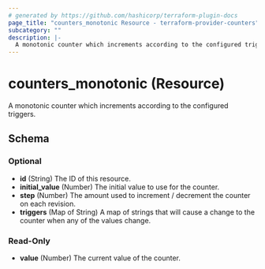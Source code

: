 ```yaml
---
# generated by https://github.com/hashicorp/terraform-plugin-docs
page_title: "counters_monotonic Resource - terraform-provider-counters"
subcategory: ""
description: |-
  A monotonic counter which increments according to the configured triggers.
---
```


# counters_monotonic (Resource)

A monotonic counter which increments according to the configured triggers.



<!-- schema generated by tfplugindocs -->
## Schema

### Optional

- **id** (String) The ID of this resource.
- **initial_value** (Number) The initial value to use for the counter.
- **step** (Number) The amount used to increment / decrement the counter on each revision.
- **triggers** (Map of String) A map of strings that will cause a change to the counter when any of the values change.

### Read-Only

- **value** (Number) The current value of the counter.


